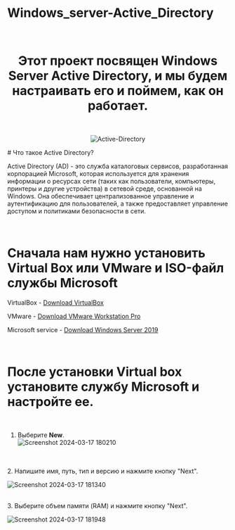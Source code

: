 # Windows_server-Active_Directory
<br>

<div align="center">
  <h1>Этот проект посвящен Windows Server Active Directory, и мы будем настраивать его и поймем, как он работает.</h1>
</div>
<br/>

<div align="center">
  
![Active-Directory](https://github.com/Hasul79/Windows_server-Active_Directory/assets/95657084/26339a44-cd69-4f62-892e-4dfbb370da0c)

</div>
# Что такое Active Directory?
<p>Active Directory (AD) - это служба каталоговых сервисов, разработанная корпорацией Microsoft, которая используется для хранения информации о ресурсах сети (таких как пользователи, компьютеры, принтеры и другие устройства) в сетевой среде, основанной на Windows. Она обеспечивает централизованное управление и аутентификацию для пользователей, а также предоставляет управление доступом и политиками безопасности в сети.</p>
<br/>

# Сначала нам нужно установить Virtual Box или VMware и ISO-файл службы Microsoft


<p>VirtualBox - <a href="https://www.virtualbox.org/wiki/Downloads">Download VirtualBox</a></p>
<p>VMware - <a href="https://www.vmware.com/products/workstation-pro/workstation-proevaluation.html">Download VMware Workstation Pro</a></p>
<p>Microsoft service - <a href="https://www.microsoft.com/en-us/evalcenter/download/windowsserver2019">Download Windows Server 2019</a></p>

<br/>

# После установки Virtual box установите службу Microsoft и настройте ее.
<br/>

1. Выберите **New**.
   <br/>
       <img src="https://github.com/Hasul79/Windows_server-Active_Directory/assets/95657084/d4be4d6b-74b9-4959-aac5-4de033373f22" alt="Screenshot 2024-03-17 180210">
 <br/>


<br/>
2. Напишите имя, путь, тип и версию и нажмите кнопку "Next".
<br/>

![Screenshot 2024-03-17 181340](https://github.com/Hasul79/Windows_server-Active_Directory/assets/95657084/60a31439-05cd-41ff-9cbe-4fc288052814)

<br/>
3. Выберите объем памяти (RAM) и нажмите кнопку "Next".
<br/>

![Screenshot 2024-03-17 181948](https://github.com/Hasul79/Windows_server-Active_Directory/assets/95657084/163ba4ee-4a7c-486c-87db-2bb8f700f9cf)







